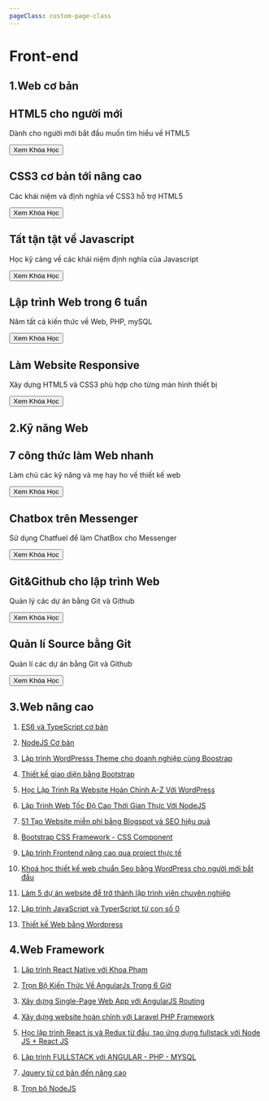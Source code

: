 ```yaml
---
pageClass: custom-page-class
---
```

# Front-end
## 1.Web cơ bản

<main class="zencourse">
  <div class="zencard animate__animated" style='background-image: url(/images/docs/course/frontend/1/1.png);'>
    <div class="content">
      <h2 class="zentitle">HTML5 cho người mới</h2>
      <p class="copy">Dành cho người mới bắt đầu muốn tìm hiểu về HTML5</p>
      <a href="https://drive.google.com/drive/folders/1sxD_QQjc0eeJW9boacVnFPDtjeE5SJRM?usp=sharing" target=”_blank”><button class="zenbtn">Xem Khóa Học</button></a>
    </div>
  </div>
    <div class="zencard animate__animated" style="background-image: url(/images/docs/course/frontend/1/8.png);">
      <div class="content">
        <h2 class="zentitle">CSS3 cơ bản tới nâng cao</h2>
        <p class="copy">Các khái niệm và định nghĩa về CSS3 hỗ trợ HTML5</p>
        <a href="https://drive.google.com/drive/folders/15N9gdGxX6PH3h0MrgirsoPBEu5dE9VkV?usp=sharing" target=”_blank”><button class="zenbtn">Xem Khóa Học</button></a>
      </div>
    </div>
  <div class="zencard animate__animated" style="background-image: url(/images/docs/course/frontend/1/3.png);">
      <div class="content">
        <h2 class="zentitle">Tất tận tật về Javascript</h2>
        <p class="copy">Học kỹ càng về các khái niệm định nghĩa của Javascript</p>
        <a href="https://drive.google.com/drive/folders/1X1dR27Yj2aiVmYhZhGSLOlGPMQ8XN3CS?usp=sharing" target=”_blank”><button class="zenbtn">Xem Khóa Học</button></a>
      </div>
    </div>
  <div class="zencard animate__animated" style='background-image: url(/images/docs/course/frontend/1/4.png);'>
    <div class="content">
      <h2 class="zentitle">Lập trình Web trong 6 tuần</h2>
      <p class="copy">Năm tất cả kiến thức về Web, PHP, mySQL</p>
      <a href="https://drive.google.com/drive/folders/1J8bghjJP1TRWRgD9xgiIgm8kAVm5RdK-?usp=sharing" target=”_blank”><button class="zenbtn">Xem Khóa Học</button></a>
    </div>
  </div>
</main>

<main class="zencourse">
  <div class="zencard animate__animated" style='background-image: url(/images/docs/course/frontend/1/7.png);'>
    <div class="content">
      <h2 class="zentitle">Làm Website Responsive</h2>
      <p class="copy">Xây dựng HTML5 và CSS3 phù hợp cho từng màn hình thiết bị</p>
      <a href="https://drive.google.com/drive/folders/1clELhsh4DYD-byiAHEJSzBkvW8d54P7w?usp=sharing" target=”_blank”><button class="zenbtn">Xem Khóa Học</button></a>
    </div>
  </div>
</main>

## 2.Kỹ năng Web

<main class="zencourse">
  <div class="zencard animate__animated" style='background-image: url(/images/docs/course/frontend/2/1.png);'>
    <div class="content">
      <h2 class="zentitle">7 công thức làm Web nhanh</h2>
      <p class="copy">Làm chủ các kỹ năng và mẹ hay ho về thiết kế web</p>
      <a href="https://drive.google.com/drive/folders/1HtlXNVFqtFC9LNgAYG60-gh4x9YE3MqO?usp=sharing" target=”_blank”><button class="zenbtn">Xem Khóa Học</button></a>
    </div>
  </div>
  <div class="zencard animate__animated" style="background-image: url(/images/docs/course/frontend/2/2.png);">
      <div class="content">
        <h2 class="zentitle">Chatbox trên Messenger</h2>
        <p class="copy">Sử dụng Chatfuel để làm ChatBox cho Messenger</p>
        <a href="https://drive.google.com/drive/folders/1yIQ8eg3uEly-XYZ67vZlCJn2gN-9xpar?usp=sharing" target=”_blank”><button class="zenbtn">Xem Khóa Học</button></a>
      </div>
    </div>
  <div class="zencard animate__animated" style="background-image: url(/images/docs/course/frontend/2/3.png);">
      <div class="content">
        <h2 class="zentitle">Git&Github cho lập trình Web</h2>
        <p class="copy">Quản lý các dự án bằng Git và Github</p>
        <a href="https://drive.google.com/drive/folders/1Qm6j5MJ1XcZ9fTnUzAW_qRooDganwpRh?usp=sharing" target=”_blank”><button class="zenbtn">Xem Khóa Học</button></a>
      </div>
    </div>
  <div class="zencard animate__animated" style="background-image: url(/images/docs/course/frontend/2/4.png);">
      <div class="content">
        <h2 class="zentitle">Quản lí Source bằng Git</h2>
        <p class="copy">Quản lí các dự án bằng Git và Github </p>
        <a href="https://drive.google.com/drive/folders/1hzWE3twA3UCcV4fEG2R5cBLhxLzR7VwX?usp=sharing" target=”_blank”><button class="zenbtn">Xem Khóa Học</button></a>
      </div>
    </div>
</main>

## 3.Web nâng cao

1. [ES6 và TypeScript cơ bản](https://drive.google.com/drive/folders/1oXuHakKGeDlbtFZpcS781d2qw7X0XUta?usp=sharing)

2. [NodeJS Cơ bản](https://drive.google.com/drive/folders/1eaZu5iH2n-i_qH95ZdoUFAoqFpR9FQHM?usp=sharing)

3. [Lập trình WordPresss Theme cho doanh nghiệp cùng Boostrap](https://drive.google.com/drive/folders/1HXtALRQDcbxSvgdyS-hLH-XnSMhv2z0q?usp=sharing)

4. [Thiết kế giao diện bằng Bootstrap](https://drive.google.com/drive/folders/1rZzjlbAYP5-7H2vnXB2t7_PFf7d_rd0A?usp=sharing)

5. [Học Lập Trình Ra Website Hoàn Chỉnh A-Z Với WordPress](https://drive.google.com/drive/folders/1iu-AaQM-aKOvjzaPClJLOkhdGIVUumEB?usp=sharing)

6. [Lập Trình Web Tốc Độ Cao Thời Gian Thực Với NodeJS](https://drive.google.com/drive/folders/1n5oAmmRp_DodY4GJ0h8ZAhiIAhRM3wAE?usp=sharing)

7. [51 Tạo Website miễn phí bằng Blogspot và SEO hiệu quả](https://drive.google.com/drive/folders/1S7JRn2G5s0LivwkKaV2tEJ4TB2didbqw?usp=sharing)

8. [Bootstrap CSS Framework - CSS Component](https://drive.google.com/drive/folders/1Rs9WHEe-IG1n7udFkpBIiy0EZ5SH1Uei?usp=sharing)

9. [Lập trình Frontend nâng cao qua project thực tế](https://drive.google.com/drive/folders/1NE7Q3_D2Sg8JJYnaA8I4tLgUJM-Ng2Yp?usp=sharing) 

10. [Khoá học thiết kế web chuẩn Seo bằng WordPress cho người mới bắt đầu](https://drive.google.com/drive/folders/1zIPmBXpMpVRFRlZJPtXTfBuC8Ql7XcjK?usp=sharing)

11. [Làm 5 dự án website để trở thành lập trình viên chuyên nghiệp](https://drive.google.com/drive/folders/1LNAHAQ2FCLTpu7r-hw5su9TkM9B4cqBR?usp=sharing)

12. [Lập trình JavaScript và TyperScript từ con số 0](https://drive.google.com/drive/folders/1Cse2emPX5Z3QJgp7VdynwYn-IMu68XvJ?usp=sharing)

13. [Thiết kế Web bằng Wordpress](https://drive.google.com/drive/folders/1TOVzcIkrs-zRVoZNfy0D5DHZqLw3vwV9?usp=sharing)

## 4.Web Framework 

1. [Lập trình React Native với Khoa Phạm](https://drive.google.com/drive/folders/1NgzxWnAU8EA7N5Nar0AUIF8G0XqhI3dH?usp=sharing)

2. [Trọn Bộ Kiến Thức Về AngularJs Trong 6 Giờ](https://drive.google.com/drive/folders/10o1C5hrR_kuSZU3cxMnxAYiB5wB0nEjx?usp=sharing)

3. [Xây dựng Single-Page Web App với AngularJS Routing](https://drive.google.com/drive/folders/1kz94BxhMtahXPCbzpy-vBSqrQmKvjoo-?usp=sharing)

4. [Xây dựng website hoàn chỉnh với Laravel PHP Framework](https://drive.google.com/drive/folders/1iVPRS-lUky79YDHy48FYuhqWRIdZok2d?usp=sharing)

5. [Học lập trình React js và Redux từ đầu, tạo ứng dụng fullstack với Node JS + React JS](https://drive.google.com/drive/folders/1g0Gkr99-V-19dYffo8NvPeR1JXgkFtBI?usp=sharing)

6. [Lập trình FULLSTACK với ANGULAR - PHP - MYSQL](https://drive.google.com/drive/folders/1gnku9TfmO5_h4gj-YAEG4W82RAerynQm?usp=sharing)

7. [Jquery từ cơ bản đến nâng cao](https://drive.google.com/drive/folders/1Zj3V3n4VpUbuHsZNjv4uy7bE1xrjW2JP?usp=sharing)

8. [Trọn bộ NodeJS](https://drive.google.com/drive/folders/19bgXz8YREty29qL_fNopMDqdddeKajz6?usp=sharing)

 
 <comment/> 
 
